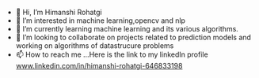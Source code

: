 - 👋 Hi, I’m Himanshi Rohatgi
- 👀 I’m interested in machine learning,opencv and nlp
- 🌱 I’m currently learning machine learning and its various algorithms.
- 💞️ I’m looking to collaborate on projects related to prediction models and working on algorithms of datastrucure problems
- 📫 How to reach me ...Here is the link to my linkedIn profile www.linkedin.com/in/himanshi-rohatgi-646833198

<!---
Himanshi2997/Himanshi2997 is a ✨ special ✨ repository because its `README.md` (this file) appears on your GitHub profile.
You can click the Preview link to take a look at your changes.
--->
